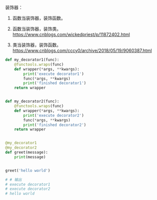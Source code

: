 

装饰器：

1. 函数当装饰器，装饰函数。

2. 函数当装饰器，装饰类。https://www.cnblogs.com/wickedpriest/p/11872402.html

3. 类当装饰器，装饰函数。https://www.cnblogs.com/cccy0/archive/2018/05/19/9060387.html









```python
def my_decorator1(func):
    @functools.wraps(func)
    def wrapper(*args, **kwargs):
        print('execute decorator1')
        func(*args, **kwargs)
        print('finished decorator1')
    return wrapper


def my_decorator2(func):
    @functools.wraps(func)
    def wrapper(*args, **kwargs):
        print('execute decorator2')
        func(*args, **kwargs)
        print('finished decorator2')
    return wrapper


@my_decorator1
@my_decorator2
def greet(message):
    print(message)


greet('hello world')

# # 输出
# execute decorator1
# execute decorator2
# hello world
```

